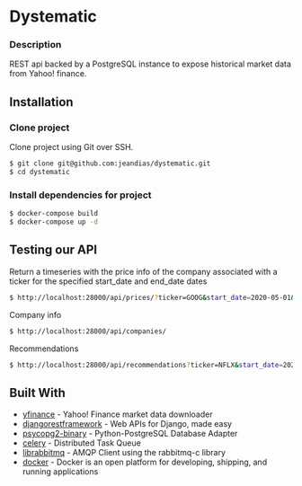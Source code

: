 # Dystematic
### Description
REST api backed by a PostgreSQL instance to expose historical market data from Yahoo! finance.
## Installation
### Clone project
Clone project using Git over SSH.
```sh
$ git clone git@github.com:jeandias/dystematic.git
$ cd dystematic
```
### Install dependencies for project
```sh
$ docker-compose build
$ docker-compose up -d
```
## Testing our API
Return a timeseries with the price info of the company associated with a ticker for the specified start_date and end_date dates
```sh
$ http://localhost:28000/api/prices/?ticker=GOOG&start_date=2020-05-01&end_date=2020-05-24
```
Company info
```sh
$ http://localhost:28000/api/companies/
```
Recommendations
```sh
$ http://localhost:28000/api/recommendations?ticker=NFLX&start_date=2020-01-01&end_date=2020-05-24
```
## Built With
* [yfinance](https://pypi.org/project/yfinance/) - Yahoo! Finance market data downloader
* [djangorestframework](https://pypi.org/project/djangorestframework/) - Web APIs for Django, made easy
* [psycopg2-binary](https://pypi.org/project/psycopg2-binary/) - Python-PostgreSQL Database Adapter
* [celery](https://pypi.org/project/celery/) - Distributed Task Queue
* [librabbitmq](https://pypi.org/project/librabbitmq/) - AMQP Client using the rabbitmq-c library
* [docker](https://docs.docker.com/) - Docker is an open platform for developing, shipping, and running applications